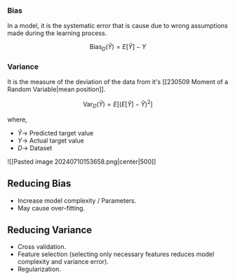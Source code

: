   
### Bias
In a model, it is the systematic error that is cause due to wrong assumptions made during the learning process. 

$$
\text{Bias}_D(\hat Y)= E[\hat Y]- Y
$$


### Variance
It is the measure of the deviation of the data from it's [[230509 Moment of a Random Variable|mean position]]. 

$$
\text{Var}_D(\hat Y) = E[(E[\hat Y]- \hat Y )^2]
$$

where, 
- $\hat Y\rightarrow$ Predicted target value 
- $Y\rightarrow$ Actual target value
- $D\rightarrow$ Dataset

![[Pasted image 20240710153658.png|center|500]]


## Reducing Bias 
- Increase model complexity / Parameters. 
- May cause over-fitting. 
## Reducing Variance 
- Cross validation. 
- Feature selection (selecting only necessary features reduces model complexity and variance error). 
- Regularization. 

